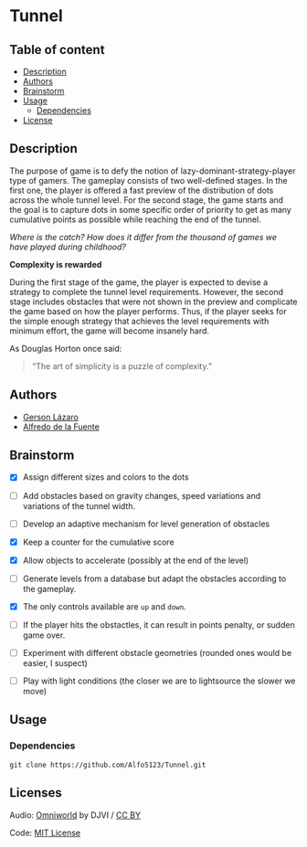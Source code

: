 # Tunnel

## Table of content
- [Description](#description)
- [Authors](#authors)
- [Brainstorm](#brainstorm)
- [Usage](#usage)
    - [Dependencies](#dependencies)
- [License](#license)

## Description 

The purpose of game is to defy the notion of lazy-dominant-strategy-player type of gamers. The gameplay consists of two well-defined stages. In the first one, the player is offered a fast preview of the distribution of dots across the whole tunnel level. For the second stage, the game starts and the goal is to capture dots in some specific order of priority to get as many cumulative points as possible while reaching the end of the tunnel.  

*Where is the catch? How does it differ from the thousand of games we have played during childhood?*

**Complexity is rewarded**

During the first stage of the game, the player is expected to devise a strategy to complete the tunnel level requirements. However, the second stage includes obstacles that were not shown in the preview and complicate the game based on how the player performs. Thus, if the player seeks for the simple enough strategy that achieves the level requirements with minimum effort, the game will become insanely hard. 

As Douglas Horton once said:

> “The art of simplicity is a puzzle of complexity.” 

## Authors

 - [Gerson Lázaro](https://gersonlazaro.com/)
 - [Alfredo de la Fuente](https://alfo5123.github.io/)

## Brainstorm

- [x] Assign different sizes and colors to the dots
- [ ] Add obstacles based on gravity changes, speed variations and variations of the tunnel width.
- [ ] Develop an adaptive mechanism for level generation of obstacles
- [x] Keep a counter for the cumulative score
- [x] Allow objects to accelerate (possibly at the end of the level)
- [ ] Generate levels from a database but adapt the obstacles according to the gameplay. 
- [x] The only controls available are `up` and `down`. 
- [ ] If the player hits the obstactles, it can result in points penalty, or sudden game over. 
- [ ] Experiment with different obstacle geometries (rounded ones would be easier, I suspect)
- [ ] Play with light conditions (the closer we are to lightsource the slower we move)


## Usage

### Dependencies

```
git clone https://github.com/Alfo5123/Tunnel.git
```

## Licenses
Audio: [Omniworld](https://soundcloud.com/djviofficial/djvi-omniworld-1) by DJVI / [CC BY](https://creativecommons.org/licenses/by-nc-sa/3.0/)

Code: [MIT License](https://github.com/Alfo5123/Tunnel/blob/master/LICENSE)
